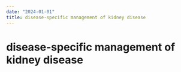 ```yaml
---
date: "2024-01-01"
title: disease-specific management of kidney disease
---
```


# disease-specific management of kidney disease


